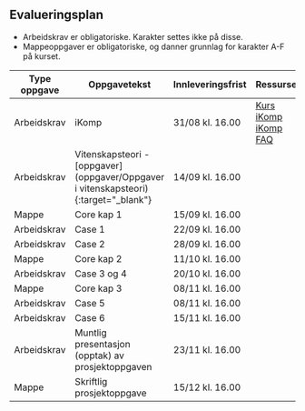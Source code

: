 ## Evalueringsplan  

- Arbeidskrav er obligatoriske. Karakter settes ikke på disse.
- Mappeoppgaver er obligatoriske, og danner grunnlag for karakter A-F på kurset.  


| Type oppgave <img width=80/>   |  Oppgavetekst  <img width=300/>       | Innleveringsfrist <img width=80/> | Ressurser <img width=200/>  |
|----------------|----------------------------------------------------------------------|-----------|--------------------------------------|
|Arbeidskrav   | iKomp                        | 31/08 kl. 16.00       |<a href="https://result.uit.no/ikomp/" target="_blank">Kurs iKomp</a> <br> <a href="https://result.uit.no/ikomp/faq-no/" target="_blank">iKomp FAQ</a>    |
|Arbeidskrav   | Vitenskapsteori - [oppgaver](oppgaver/Oppgaver i vitenskapsteori){:target="_blank"}                        | 14/09 kl. 16.00       |    |
|Mappe   | Core kap 1                        | 15/09 kl. 16.00       |    |
|Arbeidskrav   | Case 1                        | 22/09 kl. 16.00       |    |
|Arbeidskrav   | Case 2                        | 28/09 kl. 16.00       |    |
|Mappe   | Core kap 2                        | 11/10 kl. 16.00       |    |
|Arbeidskrav   | Case 3 og 4                       | 20/10 kl. 16.00       |    |
|Mappe   | Core kap 3                        | 08/11 kl. 16.00       |    |
|Arbeidskrav   | Case 5                        | 08/11 kl. 16.00       |    |
|Arbeidskrav   | Case 6                        | 15/11 kl. 16.00       |    |
|Arbeidskrav    | Muntlig presentasjon (opptak) av prosjektoppgaven                        | 23/11 kl. 16.00       |    |
|Mappe   |Skriftlig prosjektoppgave                      | 15/12 kl. 16.00       |    |


